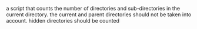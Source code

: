 a script that counts the number of directories and sub-directories in the current directory. the current and parent directories should not be taken into account. hidden directories should be counted
